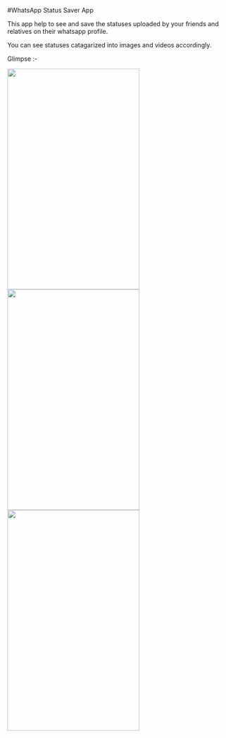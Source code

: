 #WhatsApp Status Saver App

This app help to see and save the statuses uploaded by your friends and relatives on their whatsapp profile.

You can see statuses catagarized into images and videos accordingly.

Glimpse :-

<img src='https://github.com/hemantvardani/WhatsApp-Status-Saver/assets/54838271/c35664b1-1b6b-4669-bb20-aa913d686d49' width="300" height="500"/>
<img src='https://github.com/hemantvardani/WhatsApp-Status-Saver/assets/54838271/b3838dba-7bbc-4f82-966a-5000cbbeebd6' width="300" height="500"/>
<img src='https://github.com/hemantvardani/WhatsApp-Status-Saver/assets/54838271/e3ee84c0-f13c-48fb-82b9-ee498c0b51c6' width="300" height="500"/>
